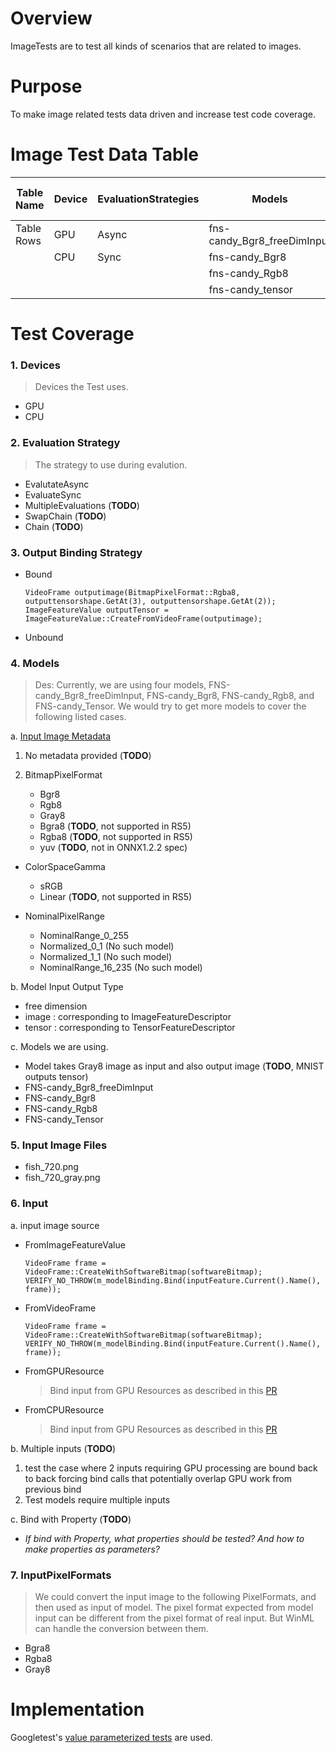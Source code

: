 
# Overview

ImageTests are to test all kinds of scenarios that are related to images.

# Purpose

To make image related tests data driven and increase test code coverage.

# Image Test Data Table

|Table Name    |   Device     |EvaluationStrategies|Models                     |Input Files      |Output Binding Strategies|Input Image Sources  |InputPixelFormats|
|--------------|--------------|--------------------|---------------------------|-----------------|-------------------------|---------------------|-----------------|
|Table Rows    |GPU           |Async               |fns-candy_Bgr8_freeDimInput|fish_720.png     |Bound                    |FromImageFeatureValue|Bgra8
|              |CPU           |Sync                |fns-candy_Bgr8             |fish_720_Gray.png|Unbound                  |FromVideoFrame       |Rgba8
|              |              |                    |fns-candy_Rgb8             |                 |                         |FromCPUResource      |Gray8
|              |              |                    |fns-candy_tensor           |                 |                         |FromGPUResource      |

# Test Coverage

### 1. Devices

> Devices the Test uses.
* GPU
* CPU

### 2. Evaluation Strategy
> The strategy to use during evalution.

* EvalutateAsync
* EvaluateSync
* MultipleEvaluations (**TODO**)
* SwapChain (**TODO**)
* Chain (**TODO**)

### 3. Output Binding Strategy

* Bound
	```
	VideoFrame outputimage(BitmapPixelFormat::Rgba8, outputtensorshape.GetAt(3), outputtensorshape.GetAt(2));
	ImageFeatureValue outputTensor = ImageFeatureValue::CreateFromVideoFrame(outputimage);
	```

* Unbound

### 4. Models
> Des: Currently, we are using four models, FNS-candy_Bgr8_freeDimInput, FNS-candy_Bgr8, FNS-candy_Rgb8, and FNS-candy_Tensor. We would try to get more models to cover the following listed cases.

a. [Input Image Metadata](https://github.com/onnx/onnx/blob/master/docs/MetadataProps.md)

1.  No metadata provided (**TODO**)
2. BitmapPixelFormat

	* Bgr8
	* Rgb8
	* Gray8
	* Bgra8 (**TODO**, not supported in RS5)
	* Rgba8 (**TODO**, not supported in RS5)
	* yuv (**TODO**, not in ONNX1.2.2 spec)

* ColorSpaceGamma
	* sRGB
	* Linear (**TODO**, not supported in RS5)

* NominalPixelRange
	*  NominalRange_0_255
	* Normalized_0_1 (No such model)
	* Normalized_1_1 (No such model)
	* NominalRange_16_235 (No such model)

b. Model Input Output Type
* free dimension
* image  :  corresponding to ImageFeatureDescriptor
* tensor  : corresponding to TensorFeatureDescriptor

c. Models we are using.

* Model takes Gray8 image as input and also output image (**TODO**, MNIST outputs tensor)
* FNS-candy_Bgr8_freeDimInput
* FNS-candy_Bgr8
* FNS-candy_Rgb8
* FNS-candy_Tensor


### 5. Input Image Files

* fish_720.png
* fish_720_gray.png

### 6. Input

a. input image source

* FromImageFeatureValue
	```
	VideoFrame frame = VideoFrame::CreateWithSoftwareBitmap(softwareBitmap);
    VERIFY_NO_THROW(m_modelBinding.Bind(inputFeature.Current().Name(), frame));
    ```

* FromVideoFrame
    ```
	VideoFrame frame = VideoFrame::CreateWithSoftwareBitmap(softwareBitmap);
    VERIFY_NO_THROW(m_modelBinding.Bind(inputFeature.Current().Name(), frame));
    ```

* FromGPUResource
    > Bind input from GPU Resources as described in this [PR](https://mscodehub.visualstudio.com/_git/WindowsAI/pullrequest/4542?_a=overview)

* FromCPUResource
    > Bind input from GPU Resources as described in this [PR](https://mscodehub.visualstudio.com/_git/WindowsAI/pullrequest/4507?_a=overview)

b. Multiple inputs (**TODO**)
1. test the case where 2 inputs requiring GPU processing are bound back to back forcing bind calls that potentially overlap GPU work from previous bind
2. Test models require multiple inputs

c. Bind with Property (**TODO**)
* _If bind with Property, what properties should be tested? And how to make properties as parameters?_

### 7. InputPixelFormats
> We could convert the input image to the following PixelFormats, and then used as input of model. The pixel format expected from model input can be different from the pixel format of real input. But WinML can handle the conversion between them.

* Bgra8
* Rgba8
* Gray8

# Implementation
Googletest's [value parameterized tests](https://github.com/google/googletest/blob/master/googletest/docs/advanced.md#value-parameterized-tests) are used.
